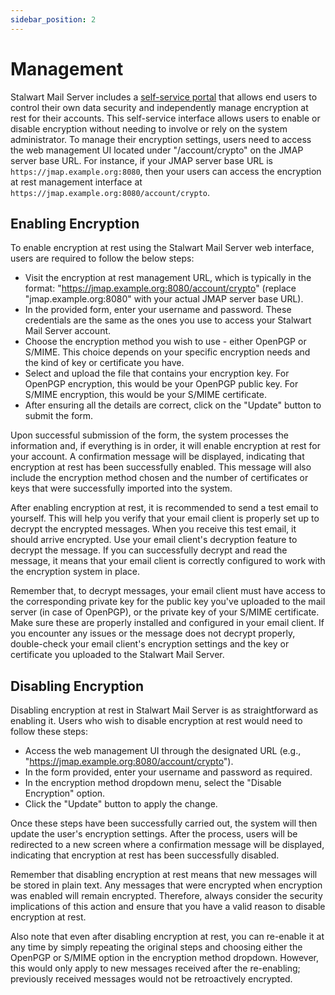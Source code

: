 ```yaml
---
sidebar_position: 2
---
```


# Management

Stalwart Mail Server includes a [self-service portal](/docs/management/webadmin/selfservice) that allows end users to control their own data security and independently manage encryption at rest for their accounts. This self-service interface allows users to enable or disable encryption without needing to involve or rely on the system administrator. To manage their encryption settings, users need to access the web management UI located under "/account/crypto" on the JMAP server base URL. For instance, if your JMAP server base URL is `https://jmap.example.org:8080`, then your users can access the encryption at rest management interface at `https://jmap.example.org:8080/account/crypto`.

## Enabling Encryption

To enable encryption at rest using the Stalwart Mail Server web interface, users are required to follow the below steps:

- Visit the encryption at rest management URL, which is typically in the format: "https://jmap.example.org:8080/account/crypto" (replace "jmap.example.org:8080" with your actual JMAP server base URL).
- In the provided form, enter your username and password. These credentials are the same as the ones you use to access your Stalwart Mail Server account.
- Choose the encryption method you wish to use - either OpenPGP or S/MIME. This choice depends on your specific encryption needs and the kind of key or certificate you have.
- Select and upload the file that contains your encryption key. For OpenPGP encryption, this would be your OpenPGP public key. For S/MIME encryption, this would be your S/MIME certificate.
- After ensuring all the details are correct, click on the "Update" button to submit the form.

Upon successful submission of the form, the system processes the information and, if everything is in order, it will enable encryption at rest for your account. A confirmation message will be displayed, indicating that encryption at rest has been successfully enabled. This message will also include the encryption method chosen and the number of certificates or keys that were successfully imported into the system.

After enabling encryption at rest, it is recommended to send a test email to yourself. This will help you verify that your email client is properly set up to decrypt the encrypted messages. When you receive this test email, it should arrive encrypted. Use your email client's decryption feature to decrypt the message. If you can successfully decrypt and read the message, it means that your email client is correctly configured to work with the encryption system in place.

Remember that, to decrypt messages, your email client must have access to the corresponding private key for the public key you've uploaded to the mail server (in case of OpenPGP), or the private key of your S/MIME certificate. Make sure these are properly installed and configured in your email client. If you encounter any issues or the message does not decrypt properly, double-check your email client's encryption settings and the key or certificate you uploaded to the Stalwart Mail Server. 

## Disabling Encryption

Disabling encryption at rest in Stalwart Mail Server is as straightforward as enabling it. Users who wish to disable encryption at rest would need to follow these steps:

- Access the web management UI through the designated URL (e.g., "https://jmap.example.org:8080/account/crypto"). 
- In the form provided, enter your username and password as required.
- In the encryption method dropdown menu, select the "Disable Encryption" option. 
- Click the "Update" button to apply the change. 

Once these steps have been successfully carried out, the system will then update the user's encryption settings. After the process, users will be redirected to a new screen where a confirmation message will be displayed, indicating that encryption at rest has been successfully disabled.

Remember that disabling encryption at rest means that new messages will be stored in plain text. Any messages that were encrypted when encryption was enabled will remain encrypted. Therefore, always consider the security implications of this action and ensure that you have a valid reason to disable encryption at rest.

Also note that even after disabling encryption at rest, you can re-enable it at any time by simply repeating the original steps and choosing either the OpenPGP or S/MIME option in the encryption method dropdown. However, this would only apply to new messages received after the re-enabling; previously received messages would not be retroactively encrypted.

